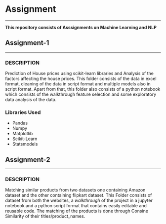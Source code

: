 # Assignment 

---

**This repository consists of Asssignments on Machine Learning and NLP**


## Assignment-1
---
### DESCRIPTION

Prediction of House prices using scikit-learn libraries and Analysis of the factors affecting the house prices. This folder consists of the data in excel format, cleaning of the data in script format and multiple models also in script format. Apart from that, this folder also consists of a python notebook which consists of the walkthrough feature selection and some exploratory data analysis of the data.

### Libraries Used

*   Pandas
*   Numpy
*   Matplotlib
*   Scikit-Learn
*   Statsmodels

## Assignment-2
---
### DESCRIPTION

Matching similar products from two datasets one containing Amazon dataset and the other containing flipkart dataset. This Folder consists of dataset from both the websites, a *walkthrough* of the project in a jupyter notebook and a python script format that contains easily editable and reusable code.
The matching of the products is done through Consine Similarity of their titles/product_names.
